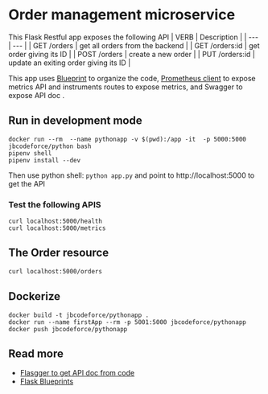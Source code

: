 # Order management microservice

This Flask Restful app exposes the following API
| VERB | Description |
| --- | --- |
| GET /orders | get all orders from the backend |
| GET /orders:id | get order giving its ID |
| POST /orders | create a new order |
| PUT /orders:id | update an exiting order giving its ID |

This app uses [Blueprint](https://realpython.com/flask-blueprint/) to organize the code, [Prometheus client](https://github.com/prometheus/client_python) to expose metrics API and instruments routes to expose metrics, and Swagger to expose API doc .

## Run in development mode


```shell
docker run --rm  --name pythonapp -v $(pwd):/app -it  -p 5000:5000 jbcodeforce/python bash 
pipenv shell
pipenv install --dev
```
Then use python shell: `python app.py` and point to http://localhost:5000 to get the API

### Test the following APIS

```shell
curl localhost:5000/health
curl localhost:5000/metrics
```

## The Order resource


```sh
curl localhost:5000/orders
```

## Dockerize

```shell
docker build -t jbcodeforce/pythonapp .
docker run --name firstApp --rm -p 5001:5000 jbcodeforce/pythonapp
docker push jbcodeforce/pythonapp
```

## Read more

* [Flasgger to get API doc from code](https://github.com/flasgger/flasgger)
* [Flask Blueprints](https://flask.palletsprojects.com/en/2.2.x/blueprints/)
